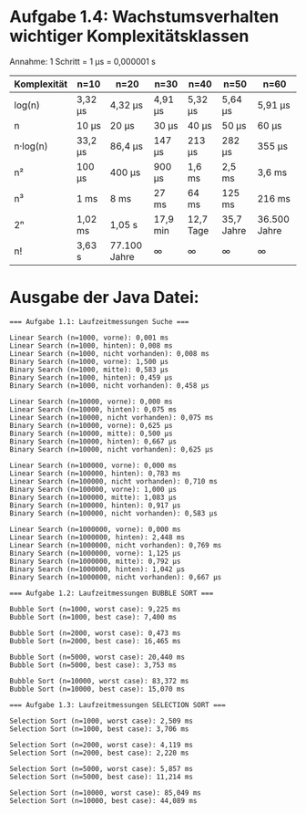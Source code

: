 # Aufgabe 1.4: Wachstumsverhalten wichtiger Komplexitätsklassen

Annahme: 1 Schritt = 1 µs = 0,000001 s

| Komplexität | n=10    | n=20         | n=30     | n=40      | n=50       | n=60         |
| ----------- | ------- | ------------ | -------- | --------- | ---------- | ------------ |
| log(n)      | 3,32 µs | 4,32 µs      | 4,91 µs  | 5,32 µs   | 5,64 µs    | 5,91 µs      |
| n           | 10 µs   | 20 µs        | 30 µs    | 40 µs     | 50 µs      | 60 µs        |
| n·log(n)    | 33,2 µs | 86,4 µs      | 147 µs   | 213 µs    | 282 µs     | 355 µs       |
| n²          | 100 µs  | 400 µs       | 900 µs   | 1,6 ms    | 2,5 ms     | 3,6 ms       |
| n³          | 1 ms    | 8 ms         | 27 ms    | 64 ms     | 125 ms     | 216 ms       |
| 2ⁿ          | 1,02 ms | 1,05 s       | 17,9 min | 12,7 Tage | 35,7 Jahre | 36.500 Jahre |
| n!          | 3,63 s  | 77.100 Jahre | ∞        | ∞         | ∞          | ∞            |

# Ausgabe der Java Datei:

```text
=== Aufgabe 1.1: Laufzeitmessungen Suche ===

Linear Search (n=1000, vorne): 0,001 ms
Linear Search (n=1000, hinten): 0,008 ms
Linear Search (n=1000, nicht vorhanden): 0,008 ms
Binary Search (n=1000, vorne): 1,500 µs
Binary Search (n=1000, mitte): 0,583 µs
Binary Search (n=1000, hinten): 0,459 µs
Binary Search (n=1000, nicht vorhanden): 0,458 µs

Linear Search (n=10000, vorne): 0,000 ms
Linear Search (n=10000, hinten): 0,075 ms
Linear Search (n=10000, nicht vorhanden): 0,075 ms
Binary Search (n=10000, vorne): 0,625 µs
Binary Search (n=10000, mitte): 0,500 µs
Binary Search (n=10000, hinten): 0,667 µs
Binary Search (n=10000, nicht vorhanden): 0,625 µs

Linear Search (n=100000, vorne): 0,000 ms
Linear Search (n=100000, hinten): 0,783 ms
Linear Search (n=100000, nicht vorhanden): 0,710 ms
Binary Search (n=100000, vorne): 1,000 µs
Binary Search (n=100000, mitte): 1,083 µs
Binary Search (n=100000, hinten): 0,917 µs
Binary Search (n=100000, nicht vorhanden): 0,583 µs

Linear Search (n=1000000, vorne): 0,000 ms
Linear Search (n=1000000, hinten): 2,448 ms
Linear Search (n=1000000, nicht vorhanden): 0,769 ms
Binary Search (n=1000000, vorne): 1,125 µs
Binary Search (n=1000000, mitte): 0,792 µs
Binary Search (n=1000000, hinten): 1,042 µs
Binary Search (n=1000000, nicht vorhanden): 0,667 µs

=== Aufgabe 1.2: Laufzeitmessungen BUBBLE SORT ===

Bubble Sort (n=1000, worst case): 9,225 ms
Bubble Sort (n=1000, best case): 7,400 ms

Bubble Sort (n=2000, worst case): 0,473 ms
Bubble Sort (n=2000, best case): 16,465 ms

Bubble Sort (n=5000, worst case): 20,440 ms
Bubble Sort (n=5000, best case): 3,753 ms

Bubble Sort (n=10000, worst case): 83,372 ms
Bubble Sort (n=10000, best case): 15,070 ms

=== Aufgabe 1.3: Laufzeitmessungen SELECTION SORT ===

Selection Sort (n=1000, worst case): 2,509 ms
Selection Sort (n=1000, best case): 3,706 ms

Selection Sort (n=2000, worst case): 4,119 ms
Selection Sort (n=2000, best case): 2,220 ms

Selection Sort (n=5000, worst case): 5,857 ms
Selection Sort (n=5000, best case): 11,214 ms

Selection Sort (n=10000, worst case): 85,049 ms
Selection Sort (n=10000, best case): 44,089 ms
```
